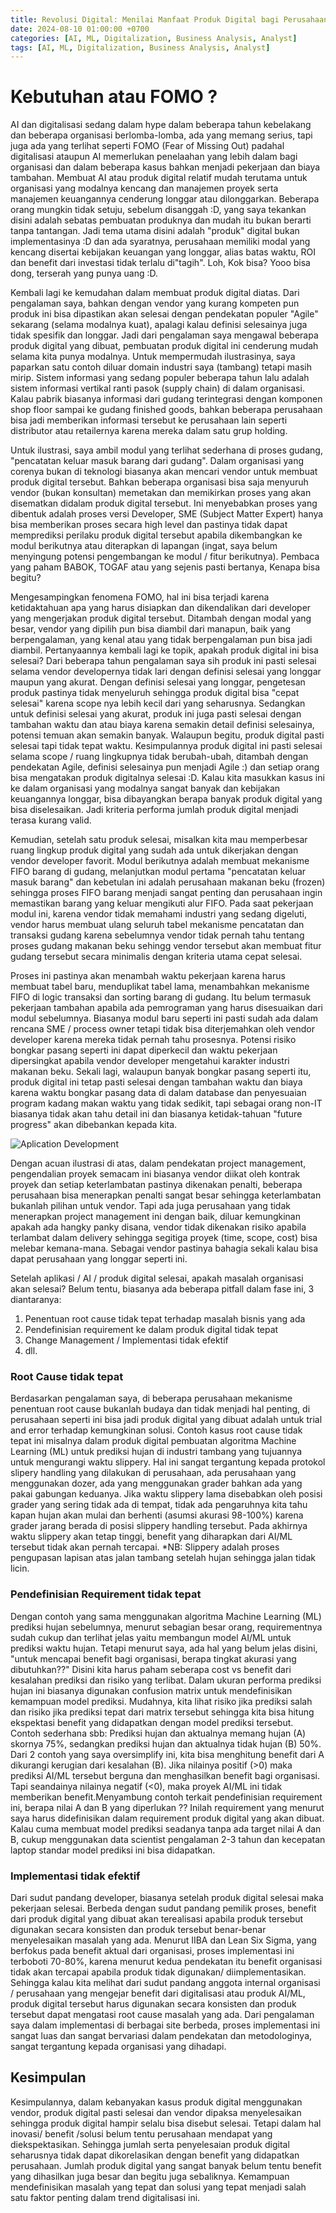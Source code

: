 ```yaml
---
title: Revolusi Digital: Menilai Manfaat Produk Digital bagi Perusahaan
date: 2024-08-10 01:00:00 +0700
categories: [AI, ML, Digitalization, Business Analysis, Analyst]
tags: [AI, ML, Digitalization, Business Analysis, Analyst]
---
```


# Kebutuhan atau FOMO ?

AI dan digitalisasi sedang dalam hype dalam beberapa tahun kebelakang dan beberapa organisasi berlomba-lomba, ada yang memang serius, tapi juga ada yang terlihat seperti FOMO (Fear of Missing Out) padahal digitalisasi ataupun AI memerlukan penelaahan yang lebih dalam bagi organisasi dan dalam beberapa kasus bahkan menjadi pekerjaan dan biaya tambahan. Membuat AI atau produk digital relatif mudah terutama untuk organisasi yang modalnya kencang dan manajemen proyek serta manajemen keuangannya cenderung longgar atau dilonggarkan. Beberapa orang mungkin tidak setuju, sebelum disanggah :D, yang saya tekankan disini adalah sebatas pembuatan produknya dan mudah itu bukan berarti tanpa tantangan. Jadi tema utama disini adalah "produk" digital bukan implementasinya :D dan ada syaratnya, perusahaan memiliki modal yang kencang disertai kebijakan keuangan yang longgar, alias batas waktu, ROI dan benefit dari investasi tidak terlalu di"tagih". Loh, Kok bisa? Yooo bisa dong, terserah yang punya uang :D. 

Kembali lagi ke kemudahan dalam membuat produk digital diatas. Dari pengalaman saya, bahkan dengan vendor yang kurang kompeten pun produk ini bisa dipastikan akan selesai dengan pendekatan populer "Agile" sekarang (selama modalnya kuat), apalagi kalau definisi selesainya juga tidak spesifik dan longgar. Jadi dari pengalaman saya mengawal beberapa produk digital yang dibuat, pembuatan produk digital ini cenderung mudah selama kita punya modalnya. Untuk mempermudah ilustrasinya, saya paparkan satu contoh diluar domain industri saya (tambang) tetapi masih mirip. Sistem informasi yang sedang populer beberapa tahun lalu adalah sistem informasi vertikal ranti pasok (supply chain) di dalam organisasi. Kalau pabrik biasanya informasi dari gudang terintegrasi dengan komponen shop floor sampai ke gudang finished goods, bahkan beberapa perusahaan bisa jadi memberikan informasi tersebut ke perusahaan lain seperti distributor atau retailernya karena mereka dalam satu grup holding. 

Untuk ilustrasi, saya ambil modul yang terlihat sederhana di proses gudang, "pencatatan keluar masuk barang dari gudang". Dalam organisasi yang corenya bukan di teknologi biasanya akan mencari vendor untuk membuat produk digital tersebut. Bahkan beberapa organisasi bisa saja menyuruh vendor (bukan konsultan) memetakan dan memikirkan proses yang akan disematkan didalam produk digital tersebut. Ini menyebabkan proses yang dibentuk adalah proses versi Developer, SME (Subject Matter Expert) hanya bisa memberikan proses secara high level dan pastinya tidak dapat memprediksi perilaku produk digital tersebut apabila dikembangkan ke modul berikutnya atau diterapkan di lapangan (ingat, saya belum menyingung potensi pengembangan ke modul / fitur berikutnya). Pembaca yang paham BABOK, TOGAF atau yang sejenis pasti bertanya, Kenapa bisa begitu? 

Mengesampingkan fenomena FOMO, hal ini bisa terjadi karena ketidaktahuan apa yang harus disiapkan dan dikendalikan dari developer yang mengerjakan produk digital tersebut. Ditambah dengan modal yang besar, vendor yang dipilih pun bisa diambil dari manapun, baik yang berpengalaman, yang kenal atau yang tidak berpengalaman pun bisa jadi diambil. Pertanyaannya kembali lagi ke topik, apakah produk digital ini bisa selesai? Dari beberapa tahun pengalaman saya sih produk ini pasti selesai selama vendor developernya tidak lari dengan definisi selesai yang longgar maupun yang akurat. Dengan definisi selesai yang longgar, pengetesan produk pastinya tidak menyeluruh sehingga produk digital bisa "cepat selesai" karena scope nya lebih kecil dari yang seharusnya. Sedangkan untuk definisi selesai yang akurat, produk ini juga pasti selesai dengan tambahan waktu dan atau biaya karena semakin detail definisi selesainya, potensi temuan akan semakin banyak. Walaupun begitu, produk digital pasti selesai tapi tidak tepat waktu. Kesimpulannya produk digital ini pasti selesai selama scope / ruang lingkupnya tidak berubah-ubah, ditambah dengan pendekatan Agile, definisi selesainya pun menjadi Agile :) dan setiap orang bisa mengatakan produk digitalnya selesai :D. Kalau kita masukkan kasus ini ke dalam organisasi yang modalnya sangat banyak dan kebijakan keuangannya longgar, bisa dibayangkan berapa banyak produk digital yang bisa diselesaikan. Jadi kriteria performa jumlah produk digital menjadi terasa kurang valid.

Kemudian, setelah satu produk selesai, misalkan kita mau memperbesar ruang lingkup produk digital yang sudah ada untuk dikerjakan dengan vendor developer favorit. Modul berikutnya adalah membuat mekanisme FIFO barang di gudang, melanjutkan modul pertama "pencatatan keluar masuk barang" dan kebetulan ini adalah perusahaan makanan beku (frozen) sehingga proses FIFO barang menjadi sangat penting dan perusahaan ingin memastikan barang yang keluar mengikuti alur FIFO. Pada saat pekerjaan modul ini, karena vendor tidak memahami industri yang sedang digeluti, vendor harus membuat ulang seluruh tabel mekanisme pencatatan dan transaksi gudang karena sebelumnya vendor tidak pernah tahu tentang proses gudang makanan beku sehingg vendor tersebut akan membuat fitur gudang tersebut secara minimalis dengan kriteria utama cepat selesai. 

Proses ini pastinya akan menambah waktu pekerjaan karena harus membuat tabel baru, menduplikat tabel lama, menambahkan mekanisme FIFO di logic transaksi dan sorting barang di gudang. Itu belum termasuk pekerjaan tambahan apabila ada pemrograman yang harus disesuaikan dari modul sebelumnya. Biasanya modul baru seperti ini pasti sudah ada dalam rencana SME / process owner tetapi tidak bisa diterjemahkan oleh vendor developer karena mereka tidak pernah tahu prosesnya. Potensi risiko bongkar pasang seperti ini dapat diperkecil dan waktu pekerjaan dipersingkat apabila vendor developer mengetahui karakter industri makanan beku. Sekali lagi, walaupun banyak bongkar pasang seperti itu, produk digital ini tetap pasti selesai dengan tambahan waktu dan biaya karena waktu bongkar pasang data di dalam database dan penyesuaian program kadang makan waktu yang tidak sedikit, tapi sebagai orang non-IT biasanya tidak akan tahu detail ini dan biasanya ketidak-tahuan "future progress" akan dibebankan kepada kita. 

![Aplication Development](</assets/img/apps_digital/digitaleasy.PNG>)

Dengan acuan ilustrasi di atas, dalam pendekatan project management, pengendalian proyek semacam ini biasanya vendor diikat oleh kontrak proyek dan setiap keterlambatan pastinya dikenakan penalti, beberapa perusahaan bisa menerapkan penalti sangat besar sehingga keterlambatan bukanlah pilihan untuk vendor. Tapi ada juga perusahaan yang tidak menerapkan project management ini dengan baik, diluar kemungkinan apakah ada hangky panky disana, vendor tidak dikenakan risiko apabila terlambat dalam delivery sehingga segitiga proyek (time, scope, cost) bisa melebar kemana-mana. Sebagai vendor pastinya bahagia sekali kalau bisa dapat perusahaan yang longgar seperti ini. 

Setelah aplikasi / AI / produk digital selesai, apakah masalah organisasi akan selesai? Belum tentu, biasanya ada beberapa pitfall dalam fase ini, 3 diantaranya: 
1. Penentuan root cause tidak tepat terhadap masalah bisnis yang ada 
2. Pendefinisian requirement ke dalam produk digital tidak tepat
3. Change Management / Implementasi tidak efektif 
4. dll.

### Root Cause tidak tepat

Berdasarkan pengalaman saya, di beberapa perusahaan mekanisme penentuan root cause bukanlah budaya dan tidak menjadi hal penting, di perusahaan seperti ini bisa jadi produk digital yang dibuat adalah untuk trial and error terhadap kemungkinan solusi. Contoh kasus root cause tidak tepat ini misalnya dalam produk digital pembuatan algoritma Machine Learning (ML) untuk prediksi hujan di industri tambang yang tujuannya untuk mengurangi waktu slippery. Hal ini sangat tergantung kepada protokol slipery handling yang dilakukan di perusahaan, ada perusahaan yang menggunakan dozer, ada yang menggunakan grader bahkan ada yang pakai gabungan keduanya. Jika waktu slippery lama disebabkan oleh posisi grader yang sering tidak ada di tempat, tidak ada pengaruhnya kita tahu kapan hujan akan mulai dan berhenti (asumsi akurasi 98-100%) karena grader jarang berada di posisi slippery handling tersebut. Pada akhirnya waktu slippery akan tetap tinggi, benefit yang diharapkan dari AI/ML tersebut tidak akan pernah tercapai. 
*NB: Slippery adalah proses pengupasan lapisan atas jalan tambang setelah hujan sehingga jalan tidak licin.

### Pendefinisian Requirement tidak tepat

Dengan contoh yang sama menggunakan algoritma Machine Learning (ML) prediksi hujan sebelumnya, menurut sebagian besar orang, requirementnya sudah cukup dan terlihat jelas yaitu membangun model AI/ML untuk prediksi waktu hujan. Tetapi menurut saya, ada hal yang belum jelas disini, "untuk mencapai benefit bagi organisasi, berapa tingkat akurasi yang dibutuhkan??" Disini kita harus paham seberapa cost vs benefit dari kesalahan prediksi dan risiko yang terlibat. Dalam ukuran performa prediksi hujan ini biasanya digunakan confusion matrix untuk mendefinisikan kemampuan model prediksi. Mudahnya, kita lihat risiko jika prediksi salah dan risiko jika prediksi tepat dari matrix tersebut sehingga kita bisa hitung ekspektasi benefit yang didapatkan dengan model prediksi tersebut. Contoh sederhana sbb: Prediksi hujan dan aktualnya memang hujan (A) skornya 75%, sedangkan prediksi hujan dan aktualnya tidak hujan (B) 50%. Dari 2 contoh yang saya oversimplify ini, kita bisa menghitung benefit dari A dikurangi kerugian dari kesalahan (B). Jika nilainya positif (>0) maka prediksi AI/ML tersebut berguna dan menghasilkan benefit bagi organisasi. Tapi seandainya nilainya negatif (<0), maka proyek AI/ML ini tidak memberikan benefit.Menyambung contoh terkait pendefinisian requirement ini, berapa nilai A dan B yang diperlukan ?? Inilah requirement yang menurut saya harus didefinisikan dalam requirement produk digital yang akan dibuat. Kalau cuma membuat model prediksi seadanya tanpa ada target nilai A dan B, cukup menggunakan data scientist pengalaman 2-3 tahun dan kecepatan laptop standar model prediksi ini bisa didapatkan. 

### Implementasi tidak efektif

Dari sudut pandang developer, biasanya setelah produk digital selesai maka pekerjaan selesai. Berbeda dengan sudut pandang pemilik proses, benefit dari produk digital yang dibuat akan terealisasi apabila produk tersebut digunakan secara konsisten dan produk tersebut benar-benar menyelesaikan masalah yang ada. Menurut IIBA dan Lean Six Sigma, yang berfokus pada benefit aktual dari organisasi, proses implementasi ini terboboti 70-80%, karena menurut kedua pendekatan itu benefit organisasi tidak akan tercapai apabila produk tidak digunakan/ diimplementasikan. Sehingga kalau kita melihat dari sudut pandang anggota internal organisasi / perusahaan yang mengejar benefit dari digitalisasi atau produk AI/ML, produk digital tersebut harus digunakan secara konsisten dan produk tersebut dapat mengatasi root cause masalah yang ada. Dari pengalaman saya dalam implementasi di berbagai site berbeda, proses implementasi ini sangat luas dan sangat bervariasi dalam pendekatan dan metodologinya, sangat tergantung kepada organisasi yang dihadapi. 

## Kesimpulan 

Kesimpulannya, dalam kebanyakan kasus produk digital menggunakan vendor, produk digital pasti selesai dan vendor dipaksa menyelesaikan sehingga produk digital hampir selalu bisa disebut selesai. Tetapi dalam hal inovasi/ benefit /solusi belum tentu perusahaan mendapat yang diekspektasikan. Sehingga jumlah serta penyelesaian produk digital seharusnya tidak dapat dikorelasikan dengan benefit yang didapatkan perusahaan. Jumlah produk digital yang sangat banyak belum tentu benefit yang dihasilkan juga besar dan begitu juga sebaliknya. Kemampuan mendefinisikan masalah yang tepat dan solusi yang tepat menjadi salah satu faktor penting dalam trend digitalisasi ini.  
